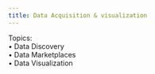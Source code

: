 ```yaml
---
title: Data Acquisition & visualization
---
```


Topics: <br> &#x2022; Data Discovery <br> &#x2022; Data Marketplaces <br> &#x2022;  Data Visualization


